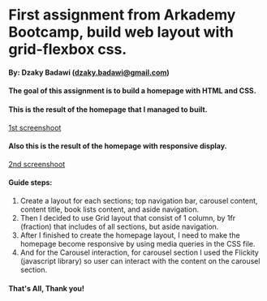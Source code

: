 # First assignment from Arkademy Bootcamp, build web layout with grid-flexbox css.
#### By: Dzaky Badawi (dzaky.badawi@gmail.com)

#### The goal of this assignment is to build a homepage with HTML and CSS.

#### This is the result of the homepage that I managed to built.
[1st screenshoot](https://www.dropbox.com/s/9s837ivnak873ta/1.png?dl=0)

#### Also this is the result of the homepage with responsive display.
[2nd screenshoot](https://www.dropbox.com/s/9s837ivnak873ta/1.png?dl=0)

#### Guide steps:
1. Create a layout for each sections; top navigation bar, carousel content, content title, book lists content, and aside navigation.
2. Then I decided to use Grid layout that consist of 1 column, by 1fr (fraction) that includes of all sections, but aside navigation.
3. After I finished to create the homepage layout, I need to make the homepage become responsive by using media queries in the CSS file.
4. And for the Carousel interaction, for carousel section I used the Flickity (javascript library) so user can interact with the content on the carousel section.

#### That's All, Thank you!

